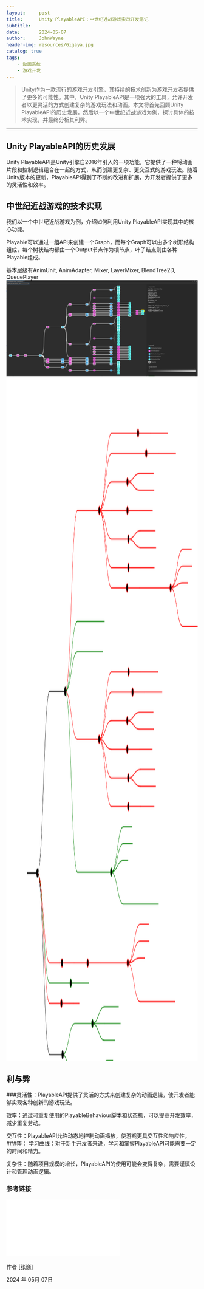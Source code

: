 ```yaml
---
layout:     post
title:      Unity PlayableAPI：中世纪近战游戏实战开发笔记
subtitle:   
date:       2024-05-07
author:     JohnWayne
header-img: resources/Gigaya.jpg
catalog: true
tags:
    - 动画系统
    - 游戏开发
---
```


>Unity作为一款流行的游戏开发引擎，其持续的技术创新为游戏开发者提供了更多的可能性。其中，Unity PlayableAPI是一项强大的工具，允许开发者以更灵活的方式创建复杂的游戏玩法和动画。本文将首先回顾Unity PlayableAPI的历史发展，然后以一个中世纪近战游戏为例，探讨具体的技术实现，并最终分析其利弊。

------

## Unity PlayableAPI的历史发展
Unity PlayableAPI是Unity引擎自2016年引入的一项功能，它提供了一种将动画片段和控制逻辑组合在一起的方式，从而创建更复杂、更交互式的游戏玩法。随着Unity版本的更新，PlayableAPI得到了不断的改进和扩展，为开发者提供了更多的灵活性和效率。

## 中世纪近战游戏的技术实现
我们以一个中世纪近战游戏为例，介绍如何利用Unity PlayableAPI实现其中的核心功能。

Playable可以通过一组API来创建一个Graph，而每个Graph可以由多个树形结构组成，每个树状结构都由一个Output节点作为根节点，叶子结点则由各种Playable组成。

基本层级有AnimUnit, AnimAdapter, Mixer, LayerMixer, BlendTree2D, QueuePlayer
<img src="https://raw.githubusercontent.com/johnwayne1995/johnwayne1995.github.io/master/resources/2024-05-07-Unity PlayableAPI：中世纪近战游戏实战开发笔记/概览图.png">
<img src="https://raw.githubusercontent.com/johnwayne1995/johnwayne1995.github.io/master/resources/2024-05-07-Unity PlayableAPI：中世纪近战游戏实战开发笔记/mindmap.svg" width="1800" height="1800">
## 利与弊
###灵活性：PlayableAPI提供了灵活的方式来创建复杂的动画逻辑，使开发者能够实现各种创新的游戏玩法。

效率：通过可重复使用的PlayableBehaviour脚本和状态机，可以提高开发效率，减少重复劳动。

交互性：PlayableAPI允许动态地控制动画播放，使游戏更具交互性和响应性。
###弊：
学习曲线：对于新手开发者来说，学习和掌握PlayableAPI可能需要一定的时间和精力。

复杂性：随着项目规模的增长，PlayableAPI的使用可能会变得复杂，需要谨慎设计和管理动画逻辑。


### 参考链接

<iframe src="//player.bilibili.com/player.html?aid=893386401&bvid=BV1SP4y177YQ&cid=493316198&p=1" scrolling="no" border="0" frameborder="no" framespacing="0" allowfullscreen="true"> </iframe>

作者 [张巍]

2024 年 05月 07日    
